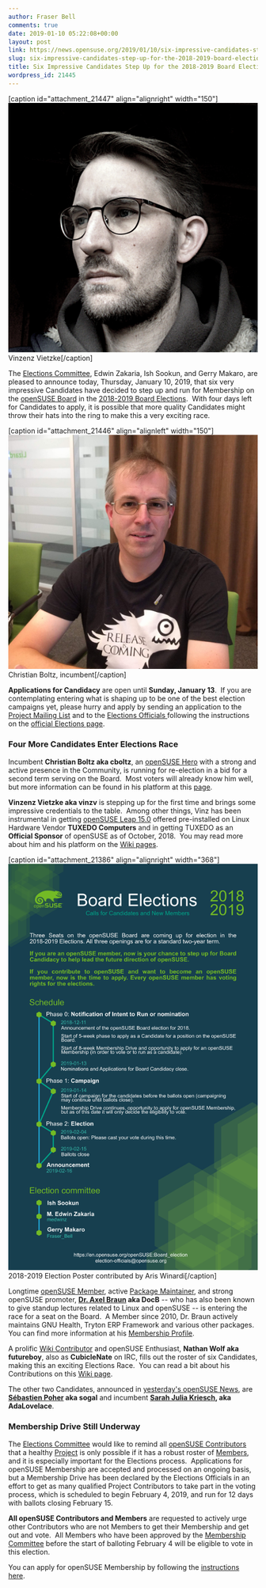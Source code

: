 ```yaml
---
author: Fraser Bell
comments: true
date: 2019-01-10 05:22:08+00:00
layout: post
link: https://news.opensuse.org/2019/01/10/six-impressive-candidates-step-up-for-the-2018-2019-board-elections/
slug: six-impressive-candidates-step-up-for-the-2018-2019-board-elections
title: Six Impressive Candidates Step Up for the 2018-2019 Board Elections
wordpress_id: 21445
---
```


[caption id="attachment_21447" align="alignright" width="150"][![](/wp-content/uploads/2019/01/vinzv_oct18.jpg)](/wp-content/uploads/2019/01/vinzv_oct18.jpg) Vinzenz Vietzke[/caption]

The [Elections Committee](mailto:election-officials@opensuse.org), Edwin Zakaria, Ish Sookun, and Gerry Makaro, are pleased to announce today, Thursday, January 10, 2019, that six very impressive Candidates have decided to step up and run for Membership on the [openSUSE Board](https://en.opensuse.org/openSUSE:Board) in the [2018-2019 Board Elections](https://en.opensuse.org/openSUSE:Board_election#2018-2019_openSUSE_Board_Elections).  With four days left for Candidates to apply, it is possible that more quality Candidates might throw their hats into the ring to make this a very exciting race.

[caption id="attachment_21446" align="alignleft" width="150"][![](/wp-content/uploads/2019/01/Christian_Boltz.jpeg)](/wp-content/uploads/2019/01/Christian_Boltz.jpeg) Christian Boltz, incumbent[/caption]

**Applications for Candidacy** are open until **Sunday, January 13**.  If you are contemplating entering what is shaping up to be one of the best election campaigns yet, please hurry and apply by sending an application to the [Project Mailing List](mailto:opensuse-project@opensuse.org) and to the [Elections Officials ](mailto:election-officials@opensuse.org)following the instructions on the [official Elections page](https://en.opensuse.org/openSUSE:Board_election).


### Four More Candidates Enter Elections Race


Incumbent **Christian Boltz aka cboltz**, an [openSUSE Hero](https://en.opensuse.org/openSUSE:Heroes) with a strong and active presence in the Community, is running for re-election in a bid for a second term serving on the Board.  Most voters will already know him well, but more information can be found in his platform at this [page](https://blog.cboltz.de/archives/78-board_candidates++-or-running-for-the-openSUSE-Board-again.html).

**Vinzenz Vietzke aka vinzv** is stepping up for the first time and brings some impressive credentials to the table.  Among other things, Vinz has been instrumental in getting [openSUSE Leap 15.0](https://www.opensuse.org/#Leap) offered pre-installed on Linux Hardware Vendor **TUXEDO Computers** and in getting TUXEDO as an **Official Sponsor** of openSUSE as of October, 2018.  You may read more about him and his platform on the [Wiki pages](https://en.opensuse.org/openSUSE:Board_election_2019_platform_vinzv).

[caption id="attachment_21386" align="alignright" width="368"][![2018-2019 Election Poster contributed by Aris Winardi](/wp-content/uploads/2018/12/poster-election.png)](/wp-content/uploads/2018/12/poster-election.png) 2018-2019 Election Poster contributed by Aris Winardi[/caption]

Longtime [openSUSE Member](https://en.opensuse.org/openSUSE:Members), active [Package Maintainer](https://en.opensuse.org/Portal:Packaging), and strong openSUSE promoter, **[Dr. Axel Braun](https://connect.opensuse.org/pg/profile/docb) aka DocB** -- who has also been known to give standup lectures related to Linux and openSUSE -- is entering the race for a seat on the Board.  A Member since 2010, Dr. Braun actively maintains GNU Health, Tryton ERP Framework and various other packages.  You can find more information at his [Membership Profile](https://connect.opensuse.org/pg/profile/docb).

A prolific [Wiki Contributor](https://en.opensuse.org/Category:Document_It) and openSUSE Enthusiast, **Nathan Wolf aka futureboy**, also as **CubicleNate** on IRC, fills out the roster of six Candidates, making this an exciting Elections Race.  You can read a bit about his Contributions on this [Wiki page](https://en.opensuse.org/User:Futureboy).

The other two Candidates, announced in [yesterday's openSUSE News](https://news.opensuse.org/2019/01/09/first-two-candidates-for-the-2018-2019-opensuse-board-elections-announced/), are **[Sébastien Poher](https://connect.opensuse.org/pg/profile/sogal) aka sogal** and incumbent [**Sarah Julia Kriesch**](https://en.opensuse.org/openSUSE:Board)**, aka AdaLovelace**.


### Membership Drive Still Underway


The [Elections Committee](mailto:election-officials@opensuse.org) would like to remind all [openSUSE Contributors](https://en.opensuse.org/Portal:How_to_participate) that a healthy [Project](https://en.opensuse.org/Portal:Project) is only possible if it has a robust roster of [Members](https://en.opensuse.org/openSUSE:Members), and it is especially important for the Elections process.  Applications for openSUSE Membership are accepted and processed on an ongoing basis, but a Membership Drive has been declared by the Elections Officials in an effort to get as many qualified Project Contributors to take part in the voting process, which is scheduled to begin February 4, 2019, and run for 12 days with ballots closing February 15.

**All openSUSE Contributors and Members** are requested to actively urge other Contributors who are not Members to get their Membership and get out and vote.  All Members who have been approved by the [Membership Committee](https://en.opensuse.org/openSUSE:Membership_officials) before the start of balloting February 4 will be eligible to vote in this election.

You can apply for openSUSE Membership by following the [instructions here](https://en.opensuse.org/openSUSE:Members).
